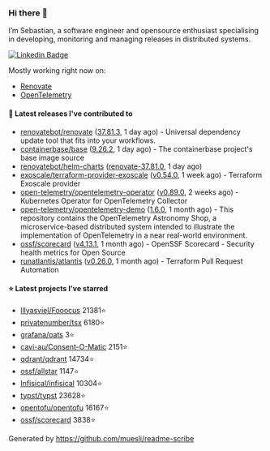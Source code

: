 ### Hi there 👋

I’m Sebastian, a software engineer and opensource enthusiast specialising in developing, monitoring and managing releases in distributed systems.

[![Linkedin Badge](https://img.shields.io/badge/-LinkedIn-blue?style=flat&logo=Linkedin&logoColor=white&link=https://www.linkedin.com/in/sebastian-poxhofer/)](https://www.linkedin.com/in/sebastian-poxhofer/)

Mostly working right now on:
- [Renovate](https://github.com/renovatebot/renovate)
- [OpenTelemetry](https://github.com/open-telemetry)



#### 🚀 Latest releases I've contributed to

- [renovatebot/renovate](https://github.com/renovatebot/renovate) ([37.81.3](https://github.com/renovatebot/renovate/releases/tag/37.81.3), 1 day ago) - Universal dependency update tool that fits into your workflows.
- [containerbase/base](https://github.com/containerbase/base) ([9.26.2](https://github.com/containerbase/base/releases/tag/9.26.2), 1 day ago) - The containerbase project&#39;s base image source
- [renovatebot/helm-charts](https://github.com/renovatebot/helm-charts) ([renovate-37.81.0](https://github.com/renovatebot/helm-charts/releases/tag/renovate-37.81.0), 1 day ago)
- [exoscale/terraform-provider-exoscale](https://github.com/exoscale/terraform-provider-exoscale) ([v0.54.0](https://github.com/exoscale/terraform-provider-exoscale/releases/tag/v0.54.0), 1 week ago) - Terraform Exoscale provider
- [open-telemetry/opentelemetry-operator](https://github.com/open-telemetry/opentelemetry-operator) ([v0.89.0](https://github.com/open-telemetry/opentelemetry-operator/releases/tag/v0.89.0), 2 weeks ago) - Kubernetes Operator for OpenTelemetry Collector
- [open-telemetry/opentelemetry-demo](https://github.com/open-telemetry/opentelemetry-demo) ([1.6.0](https://github.com/open-telemetry/opentelemetry-demo/releases/tag/1.6.0), 1 month ago) - This repository contains the OpenTelemetry Astronomy Shop, a microservice-based distributed system intended to illustrate the implementation of OpenTelemetry in a near real-world environment.
- [ossf/scorecard](https://github.com/ossf/scorecard) ([v4.13.1](https://github.com/ossf/scorecard/releases/tag/v4.13.1), 1 month ago) - OpenSSF Scorecard - Security health metrics for Open Source
- [runatlantis/atlantis](https://github.com/runatlantis/atlantis) ([v0.26.0](https://github.com/runatlantis/atlantis/releases/tag/v0.26.0), 1 month ago) - Terraform Pull Request Automation

#### ⭐ Latest projects I've starred

- [lllyasviel/Fooocus](https://github.com/lllyasviel/Fooocus) 21381⭐
- [privatenumber/tsx](https://github.com/privatenumber/tsx) 6180⭐
- [grafana/oats](https://github.com/grafana/oats) 3⭐
- [cavi-au/Consent-O-Matic](https://github.com/cavi-au/Consent-O-Matic) 2151⭐
- [qdrant/qdrant](https://github.com/qdrant/qdrant) 14734⭐
- [ossf/allstar](https://github.com/ossf/allstar) 1147⭐
- [Infisical/infisical](https://github.com/Infisical/infisical) 10304⭐
- [typst/typst](https://github.com/typst/typst) 23628⭐
- [opentofu/opentofu](https://github.com/opentofu/opentofu) 16167⭐
- [ossf/scorecard](https://github.com/ossf/scorecard) 3838⭐



Generated by https://github.com/muesli/readme-scribe
